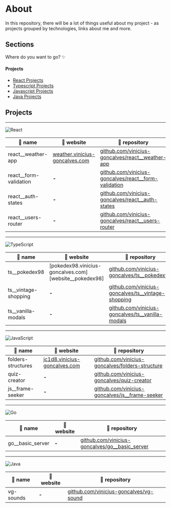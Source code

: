 # About
In this repository, there will be a lot of things useful about my project - as projects grouped by technologies, links about me and more.

## Sections
Where do you want to go? ✨

#### Projects
  - [React Projects](#react-projects)
  - [Typescript Projects](#typescript-projects)
  - [Javascript Projects](#javascript-projects)
  - [Java Projects](#java-projects)


<div id="projects">

## Projects

***

<div id="react-projects">
  
  ![][react]

  |       📂 name          | 🔗 website   |  🚀 repository |
  | ---------------------   | ----------   | -------------- |
  | react__weather-app      | [weather.vinicius-goncalves.com][website__weather-app] | [github.com/vinicius-goncalves/react__weather-app][repo__react__weather-app]
  | react__form-validation  | **-**                                                  | [github.com/vinicius-goncalves/react__form-validation][repo__react__form-validation]
  | react__auth-states      | **-**                                                  | [github.com/vinicius-goncalves/react__auth-states][repo__react__auth-states]
  | react__users-router     | **-**                                                  | [github.com/vinicius-goncalves/react__users-router][repo__react__users-router]
  
</div>

***

<div id="typescript-projects">
  
  ![][typescript]

  |     📂 name      | 🔗 website | 🚀 repository |
  | ---------------- | ----------- | ------------   |
  | ts__pokedex98               | [pokedex98.vinicius-goncalves.com][website__pokedex98] | [github.com/vinicius-goncalves/ts__pokedex98][repo__ts__pokedex98]
  | ts__vintage-shopping        | **-** | [github.com/vinicius-goncalves/ts__vintage-shopping][repo__ts__vintage-shopping]
  | ts__vanilla-modals          | **-** | [github.com/vinicius-goncalves/ts__vanilla-modals][repo__ts__vanilla-modals]
  
</div>

***

<div id="javascript-projects">
  
  ![][javascript]

  |      📂 name        | 🔗 website | 🚀 repository |
  | ------------------- | ----------- | -------------- |
  | folders-structures  | [jc1d8.vinicius-goncalves.com][website__folders-structure] | [github.com/vinicius-goncalves/folders-structure][repo__folders-structure]
  | quiz-creator        | **-**                                                      | [github.com/vinicius-goncalves/quiz-creator][repo__quiz-creator]
  | js__frame-seeker    | **-**                                                      | [github.com/vinicius-goncalves/js__frame-seeker][repo__js__frame-seeker]
  
</div>

***

<div id="javascript-projects">
  
  ![][go]

  |      📂 name        | 🔗 website | 🚀 repository |
  | ------------------- | ----------- | -------------- |
  | go__basic_server    | **-**       | [github.com/vinicius-goncalves/go__basic_server][repo__go__basic-server]
  
</div>

***

<div id="java-projects">
  
  ![][java]

  |      📂 name      | 🔗 website  | 🚀 repository |
  | ----------------- | ------------ | -------------- |
  | vg-sounds | **-** | [github.com/vinicius-goncalves/vg-sound][repo__vg-sounds]
  
</div>
  
</div>

[comment]: # (reference-paths)
[comment]: # (react-projects)
  
  [repo__react__weather-app]: <https://github.com/vinicius-goncalves/react__weather-app> "repo__react__weather-app"
  [website__weather-app]: <https://weather.vinicius-goncalves.com> "website__weather-app"
  
  [repo__react__form-validation]: <https://github.com/vinicius-goncalves/react__form-validation> "repo__react__form-validation"
  [website__form-validation]: <> "website__form-validation"
  
  [repo__react__auth-states]: <https://github.com/vinicius-goncalves/react__auth-states> "repo__react__auth-states"
  [website__auth-states]: <> "website__auth-states"
  
  [repo__react__users-router]: <https://github.com/vinicius-goncalves/react__users-router> "repo__react__users-router"
  [website__users-router]: <> "website__users-router"
  
[comment]: # (react-projects)
[comment]: # (typescript-projects)

  [repo__ts__pokedex98]: <https://github.com/vinicius-goncalves/ts__pokedex98> "repo__ts__pokedex98"
  [website__ts__pokedex98]: <https://pokedex98.vinicius-goncalves.com> "website__ts__pokedex98"
  
  [repo__ts__vintage-shopping]: <https://github.com/vinicius-goncalves/ts__vintage-shopping> "repo__ts__vintage-shopping"
  [website__ts__vintage-shopping]: <> "website__ts__vintage-shopping"
  
  [repo__ts__vanilla-modals]: <https://github.com/vinicius-goncalves/ts__vanilla-modals> "repo__ts__vanilla-modals"
  [website__ts__vanilla-modals]: <> "website__ts__vanilla-modals"
  
[comment]: # (typescript-projects)
[comment]: # (javascript-projects)

  [repo__folders-structure]: <https://github.com/vinicius-goncalves/folders-structure> "repo__folders-structure"
  [website__folders-structure]: <https://jc1d8.vinicius-goncalves.com> "website__folders-structure"
  
  [repo__quiz-creator]: <https://github.com/vinicius-goncalves/quiz-creator> "repo__quiz-creator"
  [website__quiz-creator]: <> "website__quiz-creator"
  
  [repo__js__frame-seeker]: <https://github.com/vinicius-goncalves/frame-seeker> "repo__js__frame-seeker"
  [website__js__frame-seeker]: <> "website__js__frame-seeker"
  
[comment]: # (javascript-projects)
[comment]: # (go-projects)

  [repo__go__basic-server]: <https://github.com/vinicius-goncalves/go__basic-server> "repo__go__basic-server"
  
[comment]: # (go-projects)
[comment]: # (java-projects)

  [repo__vg-sounds]: <https://github.com/vinicius-goncalves/vg-sounds> "repo__vg-sounds"
  
[comment]: # (java-projects)
[comment]: # (reference-paths)

[comment]: # (badge-references)
[comment]: # (client-side-badges)
[javascript]: <https://img.shields.io/badge/JavaScript-323330?style=for-the-badge&logo=javascript&logoColor=F7DF1E> "JavaScript"
[html]: <https://img.shields.io/badge/HTML%205-323330?style=for-the-badge&logo=html5> "HTML"
[css]: <https://img.shields.io/badge/CSS3-323330?style=for-the-badge&logo=css3&logoColor=007ACC> "CSS"
[markdown]: <https://img.shields.io/badge/Markdown-323330?style=for-the-badge&logo=markdown&logoColor=#FF6C37>
[typescript]: <https://img.shields.io/badge/TypeScript-323330?style=for-the-badge&logo=typescript&logoColor=3077C5> "TypeScript"
[java]: <https://img.shields.io/badge/Java-323330?style=for-the-badge&logo=openjdk> "Java"
[comment]: # (client-side-badges)

[comment]: # (server-side-badges)
[nodejs]: <https://img.shields.io/badge/Node.js-323330?style=for-the-badge&logo=node.js> "NodeJS"
[mysql]: <https://img.shields.io/badge/MySQL-323330?style=for-the-badge&logo=mysql> "MySQL"
[mongodb]: <https://img.shields.io/badge/MongoDB-323330?style=for-the-badge&logo=mongodb&logoColor=4EA94B> "MongoDB"
[java]: <https://img.shields.io/badge/Java-323330?style=for-the-badge&logo=openjdk&logoColor=437291> "Java"
[nodejs]: <https://img.shields.io/badge/Node.js-323330?style=for-the-badge&logo=node.js> "NodeJS"
[go]: <https://img.shields.io/badge/Go-323330?style=for-the-badge&logo=go> "Go"
[comment]: # (server-side-badges)

[comment]: # (libraries-badges)
[firebase]: <https://img.shields.io/badge/Firebase-323330?style=for-the-badge&logo=firebase&logoColor=FFCA28> "Firebase"
[mongoose]: <https://img.shields.io/badge/Mongoose-323330?style=for-the-badge&logo=mongoose&logoColor=880000> "Mongoose"
[express]: <https://img.shields.io/badge/Express-323330?style=for-the-badge&logo=express&logoColor=#000000> "Express"
[jwt]: <https://img.shields.io/badge/JWT-323330?style=for-the-badge&logo=jsonwebtokens&logoColor=#000000> "JWT"
[vue]: <https://img.shields.io/badge/Vue.js-323330?style=for-the-badge&logo=vue.js&logoColor=#4FC08D> "Vue"
[react]: <https://img.shields.io/badge/React-323330?style=for-the-badge&logo=React> "React"
[tailwind]: <https://img.shields.io/badge/Tailwind-323330?style=for-the-badge&logo=TailwindCSS> "Tailwind"
[redux]: <https://img.shields.io/badge/Redux-323330?style=for-the-badge&logo=redux&logoColor=764ABC> "Redux"
[comment]: # (libraries-badges)

[comment]: # (tools-badges)
[visual-studio-code]: <https://img.shields.io/badge/Visual_Studio_Code-323330?style=for-the-badge&logo=v&logoColor=0078D4> "Visual Studio Code"
[git]: <https://img.shields.io/badge/Git-323330?style=for-the-badge&logo=git> "Git"
[mysql-workbench]: <https://img.shields.io/badge/MySQL_Workbench-323330?style=for-the-badge&logo=mysql> "MySQL Workbench"
[postman]: <https://img.shields.io/badge/Postman-323330?style=for-the-badge&logo=postman&logoColor=#FF6C37> "Postman"
[mongodb-compass]: <https://img.shields.io/badge/MongoDB_Compass-323330?style=for-the-badge&logo=mongodb&logoColor=4EA94B> "MongoDB Compass"
[comment]: # (tools-badges)
[comment]: # (badge-references)

[comment]: # (links)
[0]: <https://vinicius-goncalves.com> "Personal website"
[1]: <https://withgoogle.vinicius-goncalves.com> "@expertvinicius Google Product Experts Program Profile"
[2]: <https://linktr.ee/expertvinicius> "Linktree @expertvinicius"
[comment]: # (links)
